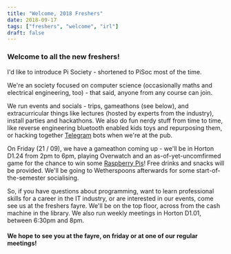 ```yaml
---
title: "Welcome, 2018 Freshers"
date: 2018-09-17
tags: ["freshers", "welcome", "irl"]
draft: false
---
```


### Welcome to all the new freshers! 

I'd like to introduce Pi Society - shortened to PiSoc most of the time. 

We're an  society focused on computer science (occasionally maths and electrical engineering, too) - that said, anyone from any course can join. 

We run events and socials - trips, gameathons (see below), and extracurricular things like lectures (hosted by experts from the industry), install parties and hackathons. We also do fun nerdy stuff from time to time, like reverse engineering bluetooth enabled kids toys and repurposing them, or hacking together [Telegram](https://telegram.org/) bots when we're at the pub.

On Friday (21 / 09), we have a gameathon coming up - we'll be in Horton D1.24 from 2pm to 6pm, playing Overwatch and an as-of-yet-uncomfirmed game for the chance to win some [Raspberry Pis](https://www.raspberrypi.org/)! Free drinks and snacks will be provided. We'll be going to Wetherspoons afterwards for some start-of-the-semester socialising.

So, if you have questions about programming, want to learn professional skills for a career in the IT industry, or are interested in our events, come see us at the freshers fayre. We'll be on the top floor, across from the cash machine in the library. We also run weekly meetings in Horton D1.01, between 6:30pm and 8pm.

#### We hope to see you at the fayre, on friday or at one of our regular meetings!
